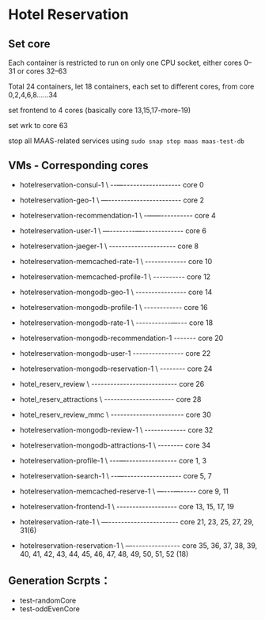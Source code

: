 # Hotel Reservation
## Set core
Each container is restricted to run on only one CPU socket, either cores 0–31 or cores 32–63

Total 24 containers, let 18 containers, each set to different cores, from core 0,2,4,6,8……34

set frontend to 4 cores (basically core 13,15,17-more-19)

set wrk to core 63

stop all MAAS-related services using `sudo snap stop maas maas-test-db`

## VMs - Corresponding cores
* hotelreservation-consul-1 \ --—------------------ core 0
* hotelreservation-geo-1 \ —----------------------- core 2
* hotelreservation-recommendation-1 \ -——---------- core 4
* hotelreservation-user-1 \ —--------—------------- core 6
* hotelreservation-jaeger-1 \ --------------------- core 8
* hotelreservation-memcached-rate-1 \ ------------- core 10
* hotelreservation-memcached-profile-1 \ ---------- core 12
* hotelreservation-mongodb-geo-1 \ ---------------- core 14
* hotelreservation-mongodb-profile-1 \ ------------ core 16
* hotelreservation-mongodb-rate-1 \ -----------—--- core 18
* hotelreservation-mongodb-recommendation-1 ------- core 20
* hotelreservation-mongodb-user-1  ---------------- core 22
* hotelreservation-mongodb-reservation-1 \ -------- core 24

* hotel_reserv_review \ --------------------------- core 26
* hotel_reserv_attractions \ ---------------------- core 28
* hotel_reserv_review_mmc \ ----------------------- core 30
* hotelreservation-mongodb-review-1 \ ------------- core 32
* hotelreservation-mongodb-attractions-1 \ -------- core 34


* hotelreservation-profile-1 \ ---—---------------- core 1, 3
* hotelreservation-search-1 \ --—------------------ core 5, 7
* hotelreservation-memcached-reserve-1 \ —---—----- core 9, 11

* hotelreservation-frontend-1 \ ------------------- core 13, 15, 17, 19
* hotelreservation-rate-1 \ —---------------------- core 21, 23, 25, 27, 29, 31(6)
* hotelreservation-reservation-1 \ —--------------- core 35, 36, 37, 38, 39, 40, 41, 42, 43, 44, 45, 46, 47, 48, 49, 50, 51, 52 (18)





## Generation Scrpts：
* test-randomCore
* test-oddEvenCore
